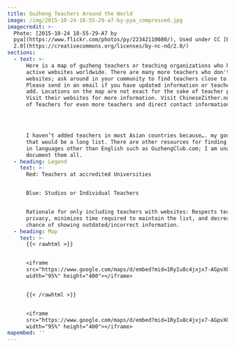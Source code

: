 ```yaml
---
title: Guzheng Teachers Around the World
image: /img/2015-10-24-18-55-29-a7-by-pya_compressed.jpg
imagecredit: >-
  Photo: [2015-10-24 18-55-29-A7 by
  pya](https://www.flickr.com/photos/py/22342110080/), Used under CC [BY NC ND
  2.0](https://creativecommons.org/licenses/by-nc-nd/2.0/)
sections:
  - text: >-
      Here is a map of guzheng teachers or teaching organizations who have
      active websites worldwide. There are many more teachers who don't have
      websites; ask around in your community to find teachers close to you.
      Please send in an email if you have updated information or teachers to
      add. Locations on the map are not exact for the sake of teacher privacy.
      Visit their websites for more information. Visit ChineseZither.net’s List
      of Teachers for even more teachers and direct contact information.




      I haven’t added teachers in most Asian countries because…. my goodness
      that would be a long list. There are other resources for finding teachers
      in languages other than English such as GuzhengClub.com; I am unable to
      document them all.
  - heading: Legend
    text: >-
      Red: Teachers at accredited Universities


      Blue: Studios or Individual Teachers


      Rationale for only including teachers with websites: Respects teacher
      privacy, minimizes time required to maintain the list, and decreases the
      chance of showing outdated/incorrect information.
  - heading: Map
    text: >-
      {{< rawhtml >}}


      <iframe
      src="https://www.google.com/maps/d/embed?mid=1RyIu8c4jxjx7-AGpvX8PIZDNQgwa5MaX" 
      width="95%" height="400"></iframe>


      {{< /rawhtml >}}


      <iframe
      src="https://www.google.com/maps/d/embed?mid=1RyIu8c4jxjx7-AGpvX8PIZDNQgwa5MaX" 
      width="95%" height="400"></iframe>
mapembed: ''
---
```


